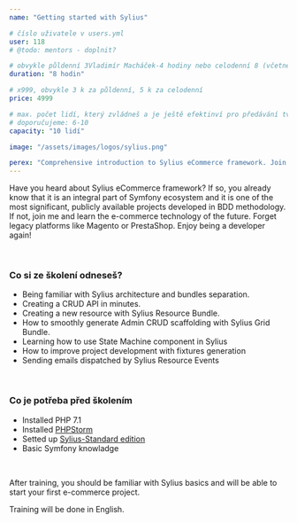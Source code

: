 ```yaml
---
name: "Getting started with Sylius"

# číslo uživatele v users.yml
user: 118
# @todo: mentors - doplnit?

# obvykle půldenní 3Vladimír Macháček-4 hodiny nebo celodenní 8 (včetně oběda)
duration: "8 hodin"

# x999, obvykle 3 k za půldenní, 5 k za celodenní
price: 4999

# max. počet lidí, který zvládneš a je ještě efektinví pro předávání tvého know-how
# doporučujeme: 6-10
capacity: "10 lidí"

image: "/assets/images/logos/sylius.png"

perex: "Comprehensive introduction to Sylius eCommerce framework. Join us and learn how to customise one of the most promising eCommerce solutions."
---
```


Have you heard about Sylius eCommerce framework? If so, you already know that it is an integral part of Symfony ecosystem and it is one of the most significant, publicly available projects developed in BDD methodology. If not, join me and learn the e-commerce technology of the future. Forget legacy platforms like Magento or PrestaShop. Enjoy being a developer again!

<br>

### Co si ze školení odneseš?

- Being familiar with Sylius architecture and bundles separation.
- Creating a CRUD API in minutes.
- Creating a new resource with Sylius Resource Bundle.
- How to smoothly generate Admin CRUD scaffolding with Sylius Grid Bundle.
- Learning how to use State Machine component in Sylius
- How to improve project development with fixtures generation
- Sending emails dispatched by Sylius Resource Events

<br>

### Co je potřeba před školením

- Installed PHP 7.1
- Installed [PHPStorm](https://www.jetbrains.com/phpstorm/download/)
- Setted up [Sylius-Standard edition](http://docs.sylius.com/en/latest/book/installation/index.html)
- Basic Symfony knowladge

<br>

After training, you should be familiar with Sylius basics and will be able to start your first e-commerce project.

Training will be done in English.
